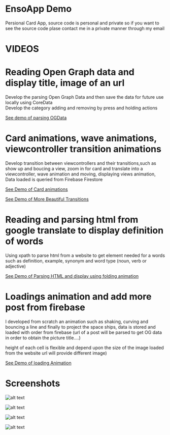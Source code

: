 # EnsoApp Demo
Persional Card App, source code is personal and private so if you want to see the source code plase contact me in a private manner through my email  

#  VIDEOS

# Reading Open Graph data and display title, image of an url 
Develop the parsing Open Graph Data and then save the data for future use locally using CoreData  
Develop the category adding and removing by press and holding actions

[See demo of parsing OGData](https://drive.google.com/open?id=17tExCycReTtEJXIwjkXajpaKvdNVow6X)


# Card animations, wave animations, viewcontroller transition animations
Develop transition between viewcontrollers and their transitions,such as show up and boucing a view, zoom in for card and translate into a viewcontroller, wave animation and moving, displaying views animation, Data loaded is queried from Firebase Firestore 

[See Demo of Card animations](https://drive.google.com/open?id=1wDREMo968nWHUlbAQKhoAuoCvKWvzAA3)

[See Demo of More Beautiful Transitions](https://drive.google.com/open?id=1tYeN083ApkjHwkNgbj_8Cw-OAzv_aNQV)

# Reading and parsing html from google translate to display definition of words
Using xpath to parse html from a website to get element needed for a words such as definition, example, synonym and word type (noun, verb or adjective)

[See Demo of Parsing HTML and display using folding animation](https://drive.google.com/open?id=1QOyC_umQgsY-W8uI_7SIgAJhysxs37mp)

# Loadings animation and add more post from  firebase

I developed from scratch an animation such as shaking, curving and bouncing a line and finally to project the space ships, data is stored and loaded with order from firebase (url of a post will be parsed to get OG data in order to obtain the picture title....) 

height of each cell is flexible and depend upon the size of the image loaded from the website url will provide different image)

[See Demo of loading Animation](https://drive.google.com/open?id=1QmJCDrdwYzAU84KJXgW7PNGOeQMefiyA)


#  Screenshots



![alt text](https://github.com/LeDucAnh/EnsoApp/blob/master/1.png)

![alt text](https://github.com/LeDucAnh/EnsoApp/blob/master/4.png)

![alt text](https://github.com/LeDucAnh/EnsoApp/blob/master/2.png)

![alt text](https://github.com/LeDucAnh/EnsoApp/blob/master/3.png)




